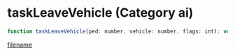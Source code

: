 # taskLeaveVehicle (Category ai)

```js
function taskLeaveVehicle(ped: number, vehicle: number, flags: int): void
```

[filename](taskLeaveVehicle_m.md ':include')